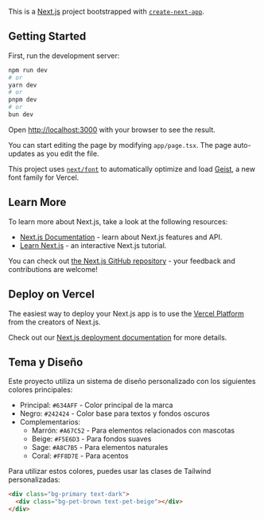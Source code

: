 This is a [Next.js](https://nextjs.org) project bootstrapped with [`create-next-app`](https://nextjs.org/docs/app/api-reference/cli/create-next-app).

## Getting Started

First, run the development server:

```bash
npm run dev
# or
yarn dev
# or
pnpm dev
# or
bun dev
```

Open [http://localhost:3000](http://localhost:3000) with your browser to see the result.

You can start editing the page by modifying `app/page.tsx`. The page auto-updates as you edit the file.

This project uses [`next/font`](https://nextjs.org/docs/app/building-your-application/optimizing/fonts) to automatically optimize and load [Geist](https://vercel.com/font), a new font family for Vercel.

## Learn More

To learn more about Next.js, take a look at the following resources:

- [Next.js Documentation](https://nextjs.org/docs) - learn about Next.js features and API.
- [Learn Next.js](https://nextjs.org/learn) - an interactive Next.js tutorial.

You can check out [the Next.js GitHub repository](https://github.com/vercel/next.js) - your feedback and contributions are welcome!

## Deploy on Vercel

The easiest way to deploy your Next.js app is to use the [Vercel Platform](https://vercel.com/new?utm_medium=default-template&filter=next.js&utm_source=create-next-app&utm_campaign=create-next-app-readme) from the creators of Next.js.

Check out our [Next.js deployment documentation](https://nextjs.org/docs/app/building-your-application/deploying) for more details.

## Tema y Diseño

Este proyecto utiliza un sistema de diseño personalizado con los siguientes colores principales:

- Principal: `#634AFF` - Color principal de la marca
- Negro: `#242424` - Color base para textos y fondos oscuros
- Complementarios:
  - Marrón: `#A67C52` - Para elementos relacionados con mascotas
  - Beige: `#F5E6D3` - Para fondos suaves
  - Sage: `#A8C7B5` - Para elementos naturales
  - Coral: `#FF8D7E` - Para acentos

Para utilizar estos colores, puedes usar las clases de Tailwind personalizadas:

```html
<div class="bg-primary text-dark">
  <div class="bg-pet-brown text-pet-beige"></div>
</div>
```
